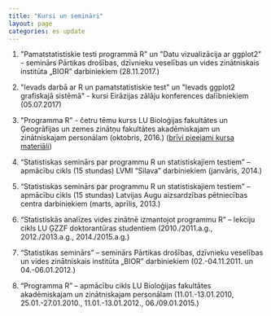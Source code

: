```yaml
---
title: "Kursi un semināri"
layout: page
categories: es update
---
```


1. "Pamatstatistiskie testi programmā R" un "Datu vizualizācija ar ggplot2" - seminārs Pārtikas drošības, dzīvnieku veselības un vides zinātniskais institūta „BIOR” darbiniekiem (28.11.2017.)

1. "Ievads darbā ar R un pamatstatistiskie test" un "Ievads ggplot2 grafiskajā sistēmā" - kursi Eirāzijas zālāju konferences dalībniekiem (05.07.2017)

1. "Programma R" - četru tēmu kurss LU Bioloģijas fakultātes un Ģeogrāfijas un zemes zinātņu fakultātes akadēmiskajam un zinātniskajam personālam (oktobris, 2016.) ([brīvi pieejami kursa materiāli](https://github.com/delferts/R_kursi_LU))

1. “Statistiskas seminārs par programmu R un statistiskajiem testiem” – apmācību cikls (15 stundas) LVMI “Silava” darbiniekiem (janvāris, 2014.)

1. “Statistiskas seminārs par programmu R un statistiskajiem testiem” – apmācību cikls (15 stundas) Latvijas Augu aizsardzības pētniecības centra darbiniekiem (marts, aprīlis, 2013.)

1. “Statistiskās analīzes vides zinātnē izmantojot programmu R” – lekciju cikls LU ĢZZF doktorantūras studentiem (2010./2011.a.g., 2012./2013.a.g., 2014./2015.a.g.)

1. “Statistikas seminārs” – seminārs Pārtikas drošības, dzīvnieku veselības un vides zinātniskais institūta „BIOR” darbiniekiem (02.-04.11.2011. un 04.-06.01.2012.)

1. “Programma R” – apmācību cikls LU Bioloģijas fakultātes akadēmiskajam un zinātniskajam personālam (11.01.-13.01.2010, 25.01.-27.01.2010., 11.01.-13.01.2012., 06./09.01.2015.)
